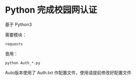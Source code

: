 # Python 完成校园网认证

基于 Python3

需要模块：

```
requests
```

食用：

```shell
python Auth_*.py
```

Auto版本使用了 Auth.txt 作配置文件，使用请提前修改好配置文件